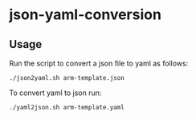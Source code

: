 # json-yaml-conversion

## Usage

Run the script to convert a json file to yaml as follows:

`./json2yaml.sh arm-template.json`

To convert yaml to json run:

`./yaml2json.sh arm-template.yaml`

